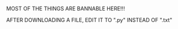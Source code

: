 MOST OF THE THINGS ARE BANNABLE HERE!!!


AFTER DOWNLOADING A FILE, EDIT IT TO ".py" INSTEAD OF ".txt"
